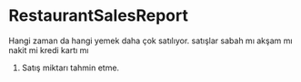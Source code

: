 # RestaurantSalesReport

Hangi zaman da hangi yemek daha çok satılıyor.
satışlar sabah mı akşam mı
nakit mi kredi kartı mı

1. Satış miktarı tahmin etme.
